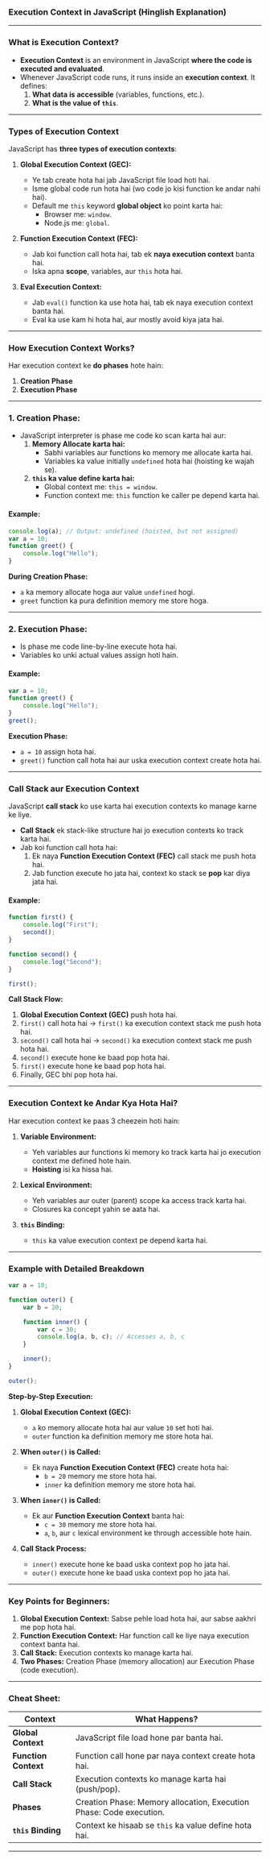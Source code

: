 ### **Execution Context in JavaScript (Hinglish Explanation)**

---

### **What is Execution Context?**

- **Execution Context** is an environment in JavaScript **where the code is executed and evaluated**.
- Whenever JavaScript code runs, it runs inside an **execution context**. It defines:
  1. **What data is accessible** (variables, functions, etc.).
  2. **What is the value of `this`**.

---

### **Types of Execution Context**

JavaScript has **three types of execution contexts**:

1. **Global Execution Context (GEC):**
   - Ye tab create hota hai jab JavaScript file load hoti hai.
   - Isme global code run hota hai (wo code jo kisi function ke andar nahi hai).
   - Default me `this` keyword **global object** ko point karta hai:
     - Browser me: `window`.
     - Node.js me: `global`.

2. **Function Execution Context (FEC):**
   - Jab koi function call hota hai, tab ek **naya execution context** banta hai.
   - Iska apna **scope**, variables, aur `this` hota hai.

3. **Eval Execution Context:**
   - Jab `eval()` function ka use hota hai, tab ek naya execution context banta hai.
   - Eval ka use kam hi hota hai, aur mostly avoid kiya jata hai.

---

### **How Execution Context Works?**

Har execution context ke **do phases** hote hain:
1. **Creation Phase**
2. **Execution Phase**

---

### **1. Creation Phase:**
   - JavaScript interpreter is phase me code ko scan karta hai aur:
     1. **Memory Allocate karta hai:**
        - Sabhi variables aur functions ko memory me allocate karta hai.
        - Variables ka value initially `undefined` hota hai (hoisting ke wajah se).
     2. **`this` ka value define karta hai:**
        - Global context me: `this = window`.
        - Function context me: `this` function ke caller pe depend karta hai.

#### Example:
```javascript
console.log(a); // Output: undefined (hoisted, but not assigned)
var a = 10;
function greet() {
    console.log("Hello");
}
```

**During Creation Phase:**
- `a` ka memory allocate hoga aur value `undefined` hogi.
- `greet` function ka pura definition memory me store hoga.

---

### **2. Execution Phase:**
   - Is phase me code line-by-line execute hota hai.
   - Variables ko unki actual values assign hoti hain.

#### Example:
```javascript
var a = 10;
function greet() {
    console.log("Hello");
}
greet();
```

**Execution Phase:**
- `a = 10` assign hota hai.
- `greet()` function call hota hai aur uska execution context create hota hai.

---

### **Call Stack aur Execution Context**

JavaScript **call stack** ko use karta hai execution contexts ko manage karne ke liye.

- **Call Stack** ek stack-like structure hai jo execution contexts ko track karta hai.
- Jab koi function call hota hai:
  1. Ek naya **Function Execution Context (FEC)** call stack me push hota hai.
  2. Jab function execute ho jata hai, context ko stack se **pop** kar diya jata hai.

#### Example:
```javascript
function first() {
    console.log("First");
    second();
}

function second() {
    console.log("Second");
}

first();
```

**Call Stack Flow:**
1. **Global Execution Context (GEC)** push hota hai.
2. `first()` call hota hai → `first()` ka execution context stack me push hota hai.
3. `second()` call hota hai → `second()` ka execution context stack me push hota hai.
4. `second()` execute hone ke baad pop hota hai.
5. `first()` execute hone ke baad pop hota hai.
6. Finally, GEC bhi pop hota hai.

---

### **Execution Context ke Andar Kya Hota Hai?**

Har execution context ke paas 3 cheezein hoti hain:

1. **Variable Environment:**
   - Yeh variables aur functions ki memory ko track karta hai jo execution context me defined hote hain.
   - **Hoisting** isi ka hissa hai.

2. **Lexical Environment:**
   - Yeh variables aur outer (parent) scope ka access track karta hai.
   - Closures ka concept yahin se aata hai.

3. **`this` Binding:**
   - `this` ka value execution context pe depend karta hai.

---

### **Example with Detailed Breakdown**

```javascript
var a = 10;

function outer() {
    var b = 20;

    function inner() {
        var c = 30;
        console.log(a, b, c); // Accesses a, b, c
    }

    inner();
}

outer();
```

**Step-by-Step Execution:**

1. **Global Execution Context (GEC):**
   - `a` ko memory allocate hota hai aur value `10` set hoti hai.
   - `outer` function ka definition memory me store hota hai.

2. **When `outer()` is Called:**
   - Ek naya **Function Execution Context (FEC)** create hota hai:
     - `b = 20` memory me store hota hai.
     - `inner` ka definition memory me store hota hai.

3. **When `inner()` is Called:**
   - Ek aur **Function Execution Context** banta hai:
     - `c = 30` memory me store hota hai.
     - `a`, `b`, aur `c` lexical environment ke through accessible hote hain.

4. **Call Stack Process:**
   - `inner()` execute hone ke baad uska context pop ho jata hai.
   - `outer()` execute hone ke baad uska context pop ho jata hai.

---

### **Key Points for Beginners:**
1. **Global Execution Context:** Sabse pehle load hota hai, aur sabse aakhri me pop hota hai.
2. **Function Execution Context:** Har function call ke liye naya execution context banta hai.
3. **Call Stack:** Execution contexts ko manage karta hai.
4. **Two Phases:** Creation Phase (memory allocation) aur Execution Phase (code execution).

---

### **Cheat Sheet:**
| **Context**            | **What Happens?**                                                            |
|-------------------------|------------------------------------------------------------------------------|
| **Global Context**      | JavaScript file load hone par banta hai.                                     |
| **Function Context**    | Function call hone par naya context create hota hai.                        |
| **Call Stack**          | Execution contexts ko manage karta hai (push/pop).                          |
| **Phases**              | Creation Phase: Memory allocation, Execution Phase: Code execution.         |
| **`this` Binding**      | Context ke hisaab se `this` ka value define hota hai.                       |

---

